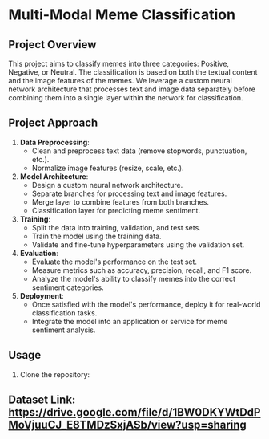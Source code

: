 # Multi-Modal Meme Classification

## Project Overview
This project aims to classify memes into three categories: Positive, Negative, or Neutral. The classification is based on both the textual content and the image features of the memes. We leverage a custom neural network architecture that processes text and image data separately before combining them into a single layer within the network for classification.
## Project Approach
1. **Data Preprocessing**:
   - Clean and preprocess text data (remove stopwords, punctuation, etc.).
   - Normalize image features (resize, scale, etc.).
2. **Model Architecture**:
   - Design a custom neural network architecture.
   - Separate branches for processing text and image features.
   - Merge layer to combine features from both branches.
   - Classification layer for predicting meme sentiment.
3. **Training**:
   - Split the data into training, validation, and test sets.
   - Train the model using the training data.
   - Validate and fine-tune hyperparameters using the validation set.
4. **Evaluation**:
   - Evaluate the model's performance on the test set.
   - Measure metrics such as accuracy, precision, recall, and F1 score.
   - Analyze the model's ability to classify memes into the correct sentiment categories.
5. **Deployment**:
   - Once satisfied with the model's performance, deploy it for real-world classification tasks.
   - Integrate the model into an application or service for meme sentiment analysis.
## Usage
1. Clone the repository: 
## Dataset Link: https://drive.google.com/file/d/1BW0DKYWtDdPMoVjuuCJ_E8TMDzSxjASb/view?usp=sharing
